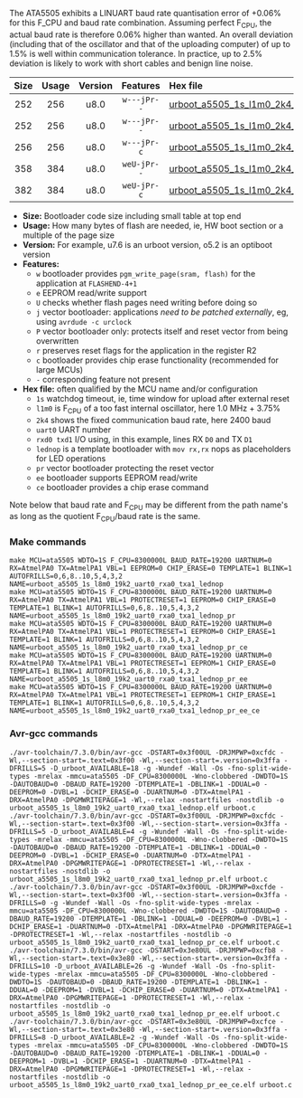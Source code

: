 The ATA5505 exhibits a LINUART baud rate quantisation error of +0.06% for this F_CPU and baud rate combination. Assuming perfect F<sub>CPU</sub>, the actual baud rate is therefore 0.06% higher than wanted. An overall deviation (including that of the oscillator and that of the uploading computer) of up to 1.5% is well within communication tolerance. In practice, up to 2.5% deviation is likely to work with short cables and benign line noise.

|Size|Usage|Version|Features|Hex file|
|:-:|:-:|:-:|:-:|:--|
|252|256|u8.0|`w---jPr--`|[urboot_a5505_1s_l1m0_2k4_uart0_rxa0_txa1_lednop.hex](https://raw.githubusercontent.com/stefanrueger/urboot.hex/main/mcus/ata5505/watchdog_1_s/internal_oscillator_l%2B3.75%25/%2B1m000000_hz/%2B%2B%2B2k4_baud/uart0_rxa0_txa1/lednop/urboot_a5505_1s_l1m0_2k4_uart0_rxa0_txa1_lednop.hex)|
|252|256|u8.0|`w---jPr--`|[urboot_a5505_1s_l1m0_2k4_uart0_rxa0_txa1_lednop_pr.hex](https://raw.githubusercontent.com/stefanrueger/urboot.hex/main/mcus/ata5505/watchdog_1_s/internal_oscillator_l%2B3.75%25/%2B1m000000_hz/%2B%2B%2B2k4_baud/uart0_rxa0_txa1/lednop/urboot_a5505_1s_l1m0_2k4_uart0_rxa0_txa1_lednop_pr.hex)|
|256|256|u8.0|`w---jPr-c`|[urboot_a5505_1s_l1m0_2k4_uart0_rxa0_txa1_lednop_pr_ce.hex](https://raw.githubusercontent.com/stefanrueger/urboot.hex/main/mcus/ata5505/watchdog_1_s/internal_oscillator_l%2B3.75%25/%2B1m000000_hz/%2B%2B%2B2k4_baud/uart0_rxa0_txa1/lednop/urboot_a5505_1s_l1m0_2k4_uart0_rxa0_txa1_lednop_pr_ce.hex)|
|358|384|u8.0|`weU-jPr--`|[urboot_a5505_1s_l1m0_2k4_uart0_rxa0_txa1_lednop_pr_ee.hex](https://raw.githubusercontent.com/stefanrueger/urboot.hex/main/mcus/ata5505/watchdog_1_s/internal_oscillator_l%2B3.75%25/%2B1m000000_hz/%2B%2B%2B2k4_baud/uart0_rxa0_txa1/lednop/urboot_a5505_1s_l1m0_2k4_uart0_rxa0_txa1_lednop_pr_ee.hex)|
|382|384|u8.0|`weU-jPr-c`|[urboot_a5505_1s_l1m0_2k4_uart0_rxa0_txa1_lednop_pr_ee_ce.hex](https://raw.githubusercontent.com/stefanrueger/urboot.hex/main/mcus/ata5505/watchdog_1_s/internal_oscillator_l%2B3.75%25/%2B1m000000_hz/%2B%2B%2B2k4_baud/uart0_rxa0_txa1/lednop/urboot_a5505_1s_l1m0_2k4_uart0_rxa0_txa1_lednop_pr_ee_ce.hex)|

- **Size:** Bootloader code size including small table at top end
- **Usage:** How many bytes of flash are needed, ie, HW boot section or a multiple of the page size
- **Version:** For example, u7.6 is an urboot version, o5.2 is an optiboot version
- **Features:**
  + `w` bootloader provides `pgm_write_page(sram, flash)` for the application at `FLASHEND-4+1`
  + `e` EEPROM read/write support
  + `U` checks whether flash pages need writing before doing so
  + `j` vector bootloader: applications *need to be patched externally*, eg, using `avrdude -c urclock`
  + `P` vector bootloader only: protects itself and reset vector from being overwritten
  + `r` preserves reset flags for the application in the register R2
  + `c` bootloader provides chip erase functionality (recommended for large MCUs)
  + `-` corresponding feature not present
- **Hex file:** often qualified by the MCU name and/or configuration
  + `1s` watchdog timeout, ie, time window for upload after external reset
  + `l1m0` is F<sub>CPU</sub> of a too fast internal oscillator, here 1.0 MHz + 3.75%
  + `2k4` shows the fixed communication baud rate, here 2400 baud
  + `uart0` UART number
  + `rxd0 txd1` I/O using, in this example, lines RX `D0` and TX `D1`
  + `lednop` is a template bootloader with `mov rx,rx` nops as placeholders for LED operations
  + `pr` vector bootloader protecting the reset vector
  + `ee` bootloader supports EEPROM read/write
  + `ce` bootloader provides a chip erase command


Note below that baud rate and F<sub>CPU</sub> may be different from the path name's as long as the quotient F<sub>CPU</sub>/baud rate is the same.

### Make commands
```
make MCU=ata5505 WDTO=1S F_CPU=8300000L BAUD_RATE=19200 UARTNUM=0 RX=AtmelPA0 TX=AtmelPA1 VBL=1 EEPROM=0 CHIP_ERASE=0 TEMPLATE=1 BLINK=1 AUTOFRILLS=0,6,8..10,5,4,3,2 NAME=urboot_a5505_1s_l8m0_19k2_uart0_rxa0_txa1_lednop
make MCU=ata5505 WDTO=1S F_CPU=8300000L BAUD_RATE=19200 UARTNUM=0 RX=AtmelPA0 TX=AtmelPA1 VBL=1 PROTECTRESET=1 EEPROM=0 CHIP_ERASE=0 TEMPLATE=1 BLINK=1 AUTOFRILLS=0,6,8..10,5,4,3,2 NAME=urboot_a5505_1s_l8m0_19k2_uart0_rxa0_txa1_lednop_pr
make MCU=ata5505 WDTO=1S F_CPU=8300000L BAUD_RATE=19200 UARTNUM=0 RX=AtmelPA0 TX=AtmelPA1 VBL=1 PROTECTRESET=1 EEPROM=0 CHIP_ERASE=1 TEMPLATE=1 BLINK=1 AUTOFRILLS=0,6,8..10,5,4,3,2 NAME=urboot_a5505_1s_l8m0_19k2_uart0_rxa0_txa1_lednop_pr_ce
make MCU=ata5505 WDTO=1S F_CPU=8300000L BAUD_RATE=19200 UARTNUM=0 RX=AtmelPA0 TX=AtmelPA1 VBL=1 PROTECTRESET=1 EEPROM=1 CHIP_ERASE=0 TEMPLATE=1 BLINK=1 AUTOFRILLS=0,6,8..10,5,4,3,2 NAME=urboot_a5505_1s_l8m0_19k2_uart0_rxa0_txa1_lednop_pr_ee
make MCU=ata5505 WDTO=1S F_CPU=8300000L BAUD_RATE=19200 UARTNUM=0 RX=AtmelPA0 TX=AtmelPA1 VBL=1 PROTECTRESET=1 EEPROM=1 CHIP_ERASE=1 TEMPLATE=1 BLINK=1 AUTOFRILLS=0,6,8..10,5,4,3,2 NAME=urboot_a5505_1s_l8m0_19k2_uart0_rxa0_txa1_lednop_pr_ee_ce
```

### Avr-gcc commands
```
./avr-toolchain/7.3.0/bin/avr-gcc -DSTART=0x3f00UL -DRJMPWP=0xcfdc -Wl,--section-start=.text=0x3f00 -Wl,--section-start=.version=0x3ffa -DFRILLS=5 -D_urboot_AVAILABLE=18 -g -Wundef -Wall -Os -fno-split-wide-types -mrelax -mmcu=ata5505 -DF_CPU=8300000L -Wno-clobbered -DWDTO=1S -DAUTOBAUD=0 -DBAUD_RATE=19200 -DTEMPLATE=1 -DBLINK=1 -DDUAL=0 -DEEPROM=0 -DVBL=1 -DCHIP_ERASE=0 -DUARTNUM=0 -DTX=AtmelPA1 -DRX=AtmelPA0 -DPGMWRITEPAGE=1 -Wl,--relax -nostartfiles -nostdlib -o urboot_a5505_1s_l8m0_19k2_uart0_rxa0_txa1_lednop.elf urboot.c
./avr-toolchain/7.3.0/bin/avr-gcc -DSTART=0x3f00UL -DRJMPWP=0xcfdc -Wl,--section-start=.text=0x3f00 -Wl,--section-start=.version=0x3ffa -DFRILLS=5 -D_urboot_AVAILABLE=4 -g -Wundef -Wall -Os -fno-split-wide-types -mrelax -mmcu=ata5505 -DF_CPU=8300000L -Wno-clobbered -DWDTO=1S -DAUTOBAUD=0 -DBAUD_RATE=19200 -DTEMPLATE=1 -DBLINK=1 -DDUAL=0 -DEEPROM=0 -DVBL=1 -DCHIP_ERASE=0 -DUARTNUM=0 -DTX=AtmelPA1 -DRX=AtmelPA0 -DPGMWRITEPAGE=1 -DPROTECTRESET=1 -Wl,--relax -nostartfiles -nostdlib -o urboot_a5505_1s_l8m0_19k2_uart0_rxa0_txa1_lednop_pr.elf urboot.c
./avr-toolchain/7.3.0/bin/avr-gcc -DSTART=0x3f00UL -DRJMPWP=0xcfde -Wl,--section-start=.text=0x3f00 -Wl,--section-start=.version=0x3ffa -DFRILLS=0 -g -Wundef -Wall -Os -fno-split-wide-types -mrelax -mmcu=ata5505 -DF_CPU=8300000L -Wno-clobbered -DWDTO=1S -DAUTOBAUD=0 -DBAUD_RATE=19200 -DTEMPLATE=1 -DBLINK=1 -DDUAL=0 -DEEPROM=0 -DVBL=1 -DCHIP_ERASE=1 -DUARTNUM=0 -DTX=AtmelPA1 -DRX=AtmelPA0 -DPGMWRITEPAGE=1 -DPROTECTRESET=1 -Wl,--relax -nostartfiles -nostdlib -o urboot_a5505_1s_l8m0_19k2_uart0_rxa0_txa1_lednop_pr_ce.elf urboot.c
./avr-toolchain/7.3.0/bin/avr-gcc -DSTART=0x3e80UL -DRJMPWP=0xcfb8 -Wl,--section-start=.text=0x3e80 -Wl,--section-start=.version=0x3ffa -DFRILLS=10 -D_urboot_AVAILABLE=26 -g -Wundef -Wall -Os -fno-split-wide-types -mrelax -mmcu=ata5505 -DF_CPU=8300000L -Wno-clobbered -DWDTO=1S -DAUTOBAUD=0 -DBAUD_RATE=19200 -DTEMPLATE=1 -DBLINK=1 -DDUAL=0 -DEEPROM=1 -DVBL=1 -DCHIP_ERASE=0 -DUARTNUM=0 -DTX=AtmelPA1 -DRX=AtmelPA0 -DPGMWRITEPAGE=1 -DPROTECTRESET=1 -Wl,--relax -nostartfiles -nostdlib -o urboot_a5505_1s_l8m0_19k2_uart0_rxa0_txa1_lednop_pr_ee.elf urboot.c
./avr-toolchain/7.3.0/bin/avr-gcc -DSTART=0x3e80UL -DRJMPWP=0xcfce -Wl,--section-start=.text=0x3e80 -Wl,--section-start=.version=0x3ffa -DFRILLS=8 -D_urboot_AVAILABLE=2 -g -Wundef -Wall -Os -fno-split-wide-types -mrelax -mmcu=ata5505 -DF_CPU=8300000L -Wno-clobbered -DWDTO=1S -DAUTOBAUD=0 -DBAUD_RATE=19200 -DTEMPLATE=1 -DBLINK=1 -DDUAL=0 -DEEPROM=1 -DVBL=1 -DCHIP_ERASE=1 -DUARTNUM=0 -DTX=AtmelPA1 -DRX=AtmelPA0 -DPGMWRITEPAGE=1 -DPROTECTRESET=1 -Wl,--relax -nostartfiles -nostdlib -o urboot_a5505_1s_l8m0_19k2_uart0_rxa0_txa1_lednop_pr_ee_ce.elf urboot.c
```

